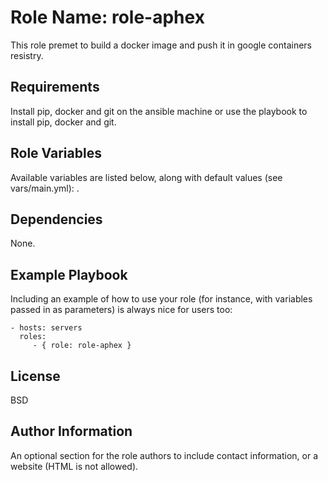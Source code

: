 Role Name: role-aphex
=========

This role premet to build a docker image and push it in google containers resistry.

Requirements
------------

Install pip, docker and git on the ansible machine or use the playbook to install pip, docker and git.

Role Variables
--------------

Available variables are listed below, along with default values (see vars/main.yml):
.

Dependencies
------------

None.

Example Playbook
----------------

Including an example of how to use your role (for instance, with variables passed in as parameters) is always nice for users too:

    - hosts: servers
      roles:
         - { role: role-aphex }

License
-------

BSD

Author Information
------------------

An optional section for the role authors to include contact information, or a website (HTML is not allowed).
